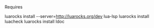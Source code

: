 Requires

luarocks install --server=http://luarocks.org/dev lua-lsp
luarocks install luacheck
luarocks install ldoc
